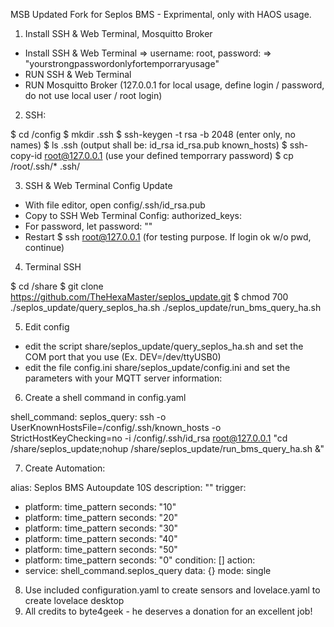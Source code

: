 MSB Updated Fork for Seplos BMS - Exprimental, only with HAOS usage.

1. Install SSH & Web Terminal, Mosquitto Broker

- Install SSH & Web Terminal => username: root, password: => "yourstrongpasswordonlyfortemporraryusage"
- RUN SSH & Web Terminal
- RUN Mosquitto Broker (127.0.0.1 for local usage, define login / password, do not use local user / root login)

2. SSH:

$ cd /config
$ mkdir .ssh
$ ssh-keygen -t rsa -b 2048 (enter only, no names)
$ ls .ssh (output shall be: id_rsa id_rsa.pub known_hosts)
$ ssh-copy-id root@127.0.0.1 (use your defined temporrary password)
$ cp /root/.ssh/* .ssh/

3. SSH & Web Terminal Config Update

- With file editor, open config/.ssh/id_rsa.pub
- Copy to SSH Web Terminal Config: authorized_keys:
- For password, let password: ""
- Restart
$ ssh root@127.0.0.1 (for testing purpose. If login ok w/o pwd, continue)

4. Terminal SSH

$ cd /share
$ git clone https://github.com/TheHexaMaster/seplos_update.git
$ chmod 700 ./seplos_update/query_seplos_ha.sh ./seplos_update/run_bms_query_ha.sh

5. Edit config

- edit the script share/seplos_update/query_seplos_ha.sh and set the COM port that you use (Ex. DEV=/dev/ttyUSB0)
- edit the file config.ini share/seplos_update/config.ini and set the parameters with your MQTT server information:

6. Create a shell command in config.yaml

shell_command:
    seplos_query: ssh -o UserKnownHostsFile=/config/.ssh/known_hosts -o StrictHostKeyChecking=no -i /config/.ssh/id_rsa root@127.0.0.1 "cd /share/seplos_update;nohup /share/seplos_update/run_bms_query_ha.sh &"

7. Create Automation:

alias: Seplos BMS Autoupdate 10S
description: ""
trigger:
  - platform: time_pattern
    seconds: "10"
  - platform: time_pattern
    seconds: "20"
  - platform: time_pattern
    seconds: "30"
  - platform: time_pattern
    seconds: "40"
  - platform: time_pattern
    seconds: "50"
  - platform: time_pattern
    seconds: "0"
condition: []
action:
  - service: shell_command.seplos_query
    data: {}
mode: single

8. Use included configuration.yaml to create sensors and lovelace.yaml to create lovelace desktop
9. All credits to byte4geek - he deserves a donation for an excellent job! 

